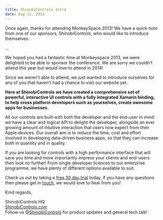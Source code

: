 ```yaml
---
title: ShinobiControls Intro
date: Aug 12, 2013
---
```


Once again, thanks for attending MonkeySpace 2013! We have a quick note from one of our sponsors, ShinobiControls, who would like to introduce themselves.

...

We hoped you had a fantastic time at Monkeyspace 2013, we were delighted to be able to sponsor the conference. We are sorry we couldn't attend this year but would love to attend in 2014!

Since we weren't able to attend, we just wanted to introduce ourselves for any of you that haven't had a chance to visit our website yet.

**Here at ShinobiControls we have created a comprehensive set of powerful, interactive UI controls with a fully integrated Xamarin binding, to help cross platform developers such as yourselves, create awesome apps for businesses.**

All our controls are built with both the developer and the end-user in mind: we have a clear and logical API to delight the developer, alongside an ever growing amount of intuitive interaction that users now expect from their Apple devices. Our overall aim is to reduce the time, cost and effort involved in developing data-driven business apps, so that they can increase both in quantity and in quality.

If you are looking for controls with a high performance interface that will save you time and more importantly impress your clients and end-users then look no further! From single developer licences to our enterprise programme, we have plenty of different options available to suit.

Check us out by taking a [free 30 day trial](http://www.shinobicontrols.com/shinobicontrols/price-plans/) today, if you have any questions then please get in [touch](http://www.shinobicontrols.com/contact), we would love to hear from you!

Kind regards,

ShinobiControls HQ  
[ShinobiControls.com](http://www.shinobicontrols.com/)  
Follow us [@ShinobiControls](https://twitter.com/intent/user?screen_name=shinobicontrols) for product updates and general tech talk!